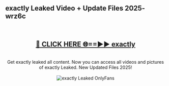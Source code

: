 <h2>exactly Leaked Video + Update Files 2025- wrz6c</h2>
<br>
<div align="center">
<h2><a href="https://libra.edu.pl?exactly" rel="nofollow">🔴 CLICK HERE 🌐==►► exactly</a></h2>
<br>
Get exactly leaked all content. Now you can access all videos and pictures of exactly Leaked. New Updated Files 2025!
<br>
<br>
<a href="https://libra.edu.pl?exactly" rel="nofollow" data-target="animated-image.originalLink"><img src="https://i.ibb.co.com/WyWwxjT/player-gif2.gif" alt="exactly Leaked OnlyFans" style="max-width: 100%; display: inline-block;" data-target="animated-image.originalImage"></a>
</div>
<br>